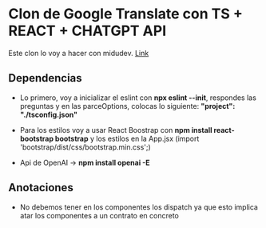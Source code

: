 # Clon de Google Translate con TS + REACT + CHATGPT API

Este clon lo voy a hacer con midudev. [Link](https://www.youtube.com/watch?v=kZhabulNCUc&list=PLUofhDIg_38q4D0xNWp7FEHOTcZhjWJ29&index=8)

## Dependencias

- Lo primero, voy a inicializar el eslint con **npx eslint --init**, respondes las preguntas y en las parceOptions, colocas lo siguiente: **"project": "./tsconfig.json"**

- Para los estilos voy a usar React Boostrap con **npm install react-bootstrap bootstrap** y los estilos en la App.jsx (import 'bootstrap/dist/css/bootstrap.min.css';)

- Api de OpenAI -> **npm install openai -E**

## Anotaciones

- No debemos tener en los componentes los dispatch ya que esto implica atar los componentes a un contrato en concreto
